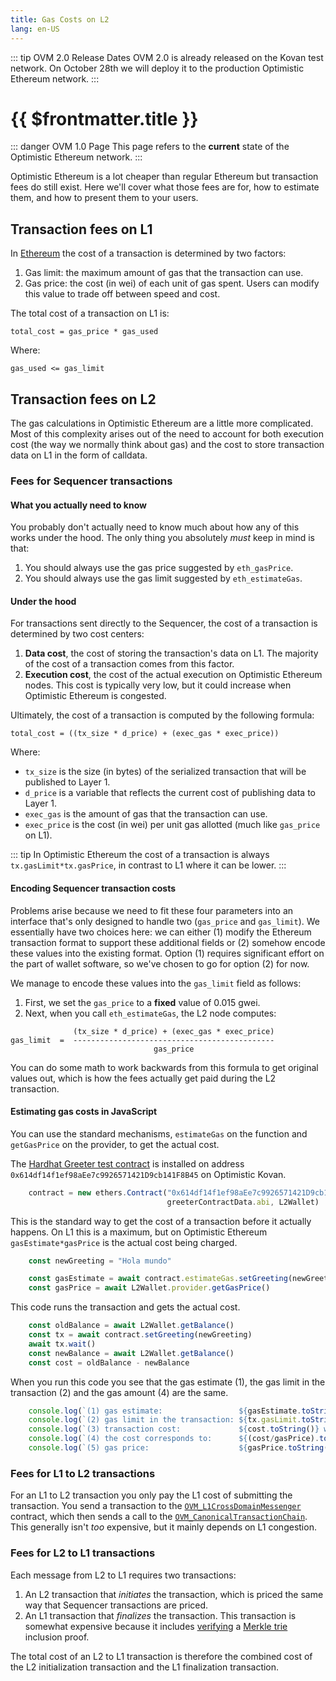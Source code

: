 ```yaml
---
title: Gas Costs on L2
lang: en-US
---
```


::: tip OVM 2.0 Release Dates
OVM 2.0 is already released on the Kovan test network.
On October 28th we will deploy it to the production Optimistic Ethereum network.
:::

# {{ $frontmatter.title }}

::: danger OVM 1.0 Page
This page refers to the **current** state of the Optimistic Ethereum
network. 
:::

Optimistic Ethereum is a lot cheaper than regular Ethereum but transaction fees do still exist.
Here we'll cover what those fees are for, how to estimate them, and how to present them to your users.


## Transaction fees on L1

In [Ethereum](https://ethereum.org/en/developers/docs/gas/#why-do-gas-fees-exist) the cost of a transaction is determined by two factors:

1. Gas limit: the maximum amount of gas that the transaction can use.
1. Gas price: the cost (in wei) of each unit of gas spent. Users can modify this value to trade off between speed and cost.

The total cost of a transaction on L1 is:

```
total_cost = gas_price * gas_used
```

Where:

```
gas_used <= gas_limit
```

## Transaction fees on L2

The gas calculations in Optimistic Ethereum are a little more complicated.
Most of this complexity arises out of the need to account for both execution cost (the way we normally think about gas) and the cost to store transaction data on L1 in the form of calldata.

### Fees for Sequencer transactions

#### What you actually need to know

You probably don't actually need to know much about how any of this works under the hood.
The only thing you absolutely *must* keep in mind is that:
1. You should always use the gas price suggested by `eth_gasPrice`.
2. You should always use the gas limit suggested by `eth_estimateGas`.

#### Under the hood

For transactions sent directly to the Sequencer, the cost of a transaction is determined by two cost centers:

1. **Data cost**, the cost of storing the transaction's data on L1. The majority of the cost of a transaction comes from this factor.
2. **Execution cost**, the cost of the actual execution on Optimistic Ethereum nodes. This cost is typically very low, but it could increase when Optimistic Ethereum is congested.

Ultimately, the cost of a transaction is computed by the following formula:

```text
total_cost = ((tx_size * d_price) + (exec_gas * exec_price))
```

Where:

* `tx_size` is the size (in bytes) of the serialized transaction that will be
  published to Layer 1.
* `d_price` is a variable that reflects the current cost of publishing data 
   to Layer 1.
* `exec_gas` is the amount of gas that the transaction can use.
* `exec_price` is the cost (in wei) per unit gas allotted (much like
  `gas_price` on L1).


::: tip
In Optimistic Ethereum the cost of a transaction is always
`tx.gasLimit*tx.gasPrice`, in contrast to L1 where it can be lower.
:::

#### Encoding Sequencer transaction costs

Problems arise because we need to fit these four parameters into an interface that's only designed to handle two (`gas_price` and `gas_limit`).
We essentially have two choices here: we can either (1) modify the Ethereum transaction format to support these additional fields or (2) somehow encode these values into the existing format.
Option (1) requires significant effort on the part of wallet software, so we've chosen to go for option (2) for now.

We manage to encode these values into the `gas_limit` field as follows:

1. First, we set the `gas_price` to a **fixed** value of 0.015 gwei.
2. Next, when you call `eth_estimateGas`, the L2 node computes:

```text
              (tx_size * d_price) + (exec_gas * exec_price)
gas_limit  =  ---------------------------------------------
                                gas_price
```

You can do some math to work backwards from this formula to get original values out, which is how the fees actually get paid during the L2 transaction.


#### Estimating gas costs in JavaScript

You can use the standard mechanisms, `estimateGas` 
on the function and `getGasPrice` on the provider, to get the actual
cost.

The [Hardhat Greeter test contract](https://github.com/nomiclabs/hardhat/blob/master/packages/hardhat-core/sample-projects/basic/contracts/Greeter.sol) is installed on 
address `0x614df14f1ef98aEe7c9926571421D9cb141F8B45` on Optimistic Kovan.

```javascript
    contract = new ethers.Contract("0x614df14f1ef98aEe7c9926571421D9cb141F8B45",
                                   greeterContractData.abi, L2Wallet)
```

This is the standard way to get the cost of a transaction before it actually
happens. On L1 this is a maximum, but on Optimistic Ethereum `gasEstimate*gasPrice`
is the actual cost being charged.

```javascript
    const newGreeting = "Hola mundo"

    const gasEstimate = await contract.estimateGas.setGreeting(newGreeting)
    const gasPrice = await L2Wallet.provider.getGasPrice()
```

This code runs the transaction and gets the actual cost.

```javascript
    const oldBalance = await L2Wallet.getBalance()
    const tx = await contract.setGreeting(newGreeting)
    await tx.wait()
    const newBalance = await L2Wallet.getBalance()    
    const cost = oldBalance - newBalance
```

When you run this code you see that the gas estimate (1), the gas limit in the 
transaction (2) and the gas amount (4) are the same.


```javascript
    console.log(`(1) gas estimate:                 ${gasEstimate.toString()}`)
    console.log(`(2) gas limit in the transaction: ${tx.gasLimit.toString()}`)
    console.log(`(3) transaction cost:             ${cost.toString()} wei`)
    console.log(`(4) the cost corresponds to:      ${(cost/gasPrice).toString()} gas`)
    console.log(`(5) gas price:                    ${gasPrice.toString()} wei/gas`)  
```


<!--

#### Estimating costs locally

Sometimes it is advantageous to run the gas estimate locally instead of asking
a network node. For example, you might want to run a what-if scenario if the
L1 gas price goes up or down, or if a transaction that fails in the current
state were successful.

To do this, we provide the Javascript package 
[`@eth-optimism/core-utils`](https://www.npmjs.com/package/@eth-optimism/core-utils). Here is sample code that uses it:

We need a contract instance to get the transaction data, but it doesn't
actually need to be connected to a contract on an Ethereum network, so
it's OK to give a dummy address and not have a provider or wallet.

```javascript
    contract = new ethers.Contract("0x0000000000000000000000000000000000000000", 
          greeterContractData.abi)
```

[`populateTransaction`](https://docs.ethers.io/v5/api/contract/contract/#contract-populateTransaction) allows us to create the transaction
that we'd normally send to run a function.

```javascript
    const newGreeting = "Hola mundo"
    let tx = await contract.populateTransaction.setGreeting(newGreeting)
```

The L1 and L2 gas prices are available through [our RPC 
interface](/docs/developers/l2/rpc.html#rollup-gasprices). For the L1
gas price you can also use [`getGasPrice`](https://docs.ethers.io/v5/api/providers/provider/#Provider-getGasPrice).
 

```javascript
    const encoded = coreUtils.TxGasLimit.encode({
        l1GasPrice: l1GasPrice,
        l2GasPrice: l2GasPrice,
```

An estimate of how much gas the transaction will take. 

```javascript                
        l2GasLimit: l2GasLimit,
```

Most fields in a transaction are fixed length and we don't need their values
to figure the storage cost. The exception is the transaction's calldata, which we 
take from `populateTransaction`.

```javascript
        data: tx.data,
    })
```

The `gasLimit` we need to provide is the `encoded` value. That, times 
`0.015 gwei`, is the cost of the transaction.

```javascript
    console.log(`coreUtils gasLimit: ${encoded}`)
```


-->

<!--
#### How much does L2 gas cost?

L2 gas is purchased in units of 10,000 gas. The last four digits of 
`gasLimit` are the number of units purchased. At writing `1 ETH ≈ $3000`,
so these digits can add at most `10,000 * 0.015 gwei * 3000 / 10^9` to the
transaction cost. This works out to `0.045 ¢`, a negligible cost.
 
At writing `l2GasPrice` on the Optimistic Ethereum is a million. Every 10^5 
gas adds 10,000 to `gasLimit` (for other gas prices 
it should also be every `10^11 / l2GasPrice` gas). In other words, 10 gas units
cost 0.015 gwei. 

On L1 a gas unit typically costs over twenty gwei 
([click here for a graph](https://ycharts.com/indicators/ethereum_average_gas_price)). This means that ten thousand units of L2
gas cost are cheaper than one unit of L1 gas.

At present prices a cent buys you approximately 2.2 million L2 gas. 

::: warning Congestion Pricing
The `l2GasPrice` is normally a million, but it could rise at times of
high congestion.
:::

-->

### Fees for L1 to L2 transactions

For an L1 to L2 transaction you only pay the L1 cost of submitting the transaction.
You send a transaction to the [`OVM_L1CrossDomainMessenger`](https://github.com/ethereum-optimism/optimism/blob/ef5343d61708f2d15f51dca981f03ee4ac447c21/packages/contracts/contracts/optimistic-ethereum/OVM/bridge/messaging/OVM_L1CrossDomainMessenger.sol)
contract, which then sends a call to the [`OVM_CanonicalTransactionChain`](https://github.com/ethereum-optimism/optimism/blob/ef5343d61708f2d15f51dca981f03ee4ac447c21/packages/contracts/contracts/optimistic-ethereum/OVM/chain/OVM_CanonicalTransactionChain.sol).
This generally isn't *too* expensive, but it mainly depends on L1 congestion.

### Fees for L2 to L1 transactions

Each message from L2 to L1 requires two transactions:

1. An L2 transaction that *initiates* the transaction, which is priced the same way that Sequencer transactions are priced.
1. An L1 transaction that *finalizes* the transaction. This transaction is somewhat expensive because it includes [verifying](https://github.com/ethereum-optimism/optimism/blob/467d6cb6a4a35f2f8c3ea4cfa4babc619bafe7d2/packages/contracts/contracts/optimistic-ethereum/libraries/trie/Lib_MerkleTrie.sol#L73-L93) a [Merkle trie](https://eth.wiki/fundamentals/patricia-tree) inclusion proof.

The total cost of an L2 to L1 transaction is therefore the combined cost of the L2 initialization transaction and the L1 finalization transaction.
